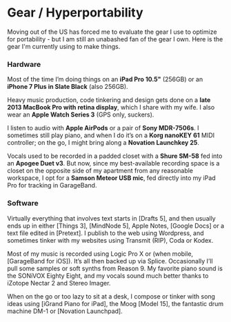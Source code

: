 # Gear / Hyperportability
Moving out of the US has forced me to evaluate the gear I use to optimize for portability - but I am still an unabashed fan of the gear I own. Here is the gear I'm currently using to make things. 

### Hardware
Most of the time I’m doing things on an **iPad Pro 10.5"** (256GB) or an **iPhone 7 Plus in Slate Black** (also 256GB). 

Heavy music production, code tinkering and design gets done on a **late 2013 MacBook Pro with retina display**, which I share with my wife. I also wear an **Apple Watch Series 3** (GPS only, suckers). 

I listen to audio with **Apple AirPods** or a pair of **Sony MDR-7506s**. I sometimes still play piano, and when I do it’s on a **Korg nanoKEY 61** MIDI controller; on the go, I might bring along a **Novation Launchkey 25**. 

Vocals used to be recorded in a padded closet with a **Shure SM-58** fed into an **Apogee Duet v3**. But now, since my best-available recording space is a closet on the opposite side of my apartment from any reasonable workspace, I opt for a **Samson Meteor USB mic**, fed directly into my iPad Pro for tracking in GarageBand.

### Software
Virtually everything that involves text starts in [Drafts 5], and then usually ends up in either [Things 3], [MindNode 5], Apple Notes, [Google Docs] or a text file edited in [Pretext]. I publish to the web using Wordpress, and sometimes tinker with my websites using Transmit (RIP), Coda or Kodex. 

Most of my music is recorded using Logic Pro X or (when mobile, [GarageBand for iOS]). It’s all then backed up via Splice. Occasionally I’ll pull some samples or soft synths from Reason 9. My favorite piano sound is the SONiVOX Eighty Eight, and my vocals sound much better thanks to iZotope Nectar 2 and Stereo Imager. 

When on the go or too lazy to sit at a desk, I compose or tinker with song ideas using [iGrand Piano for iPad], the Moog [Model 15], the fantastic drum machine DM-1 or [Novation Launchpad].